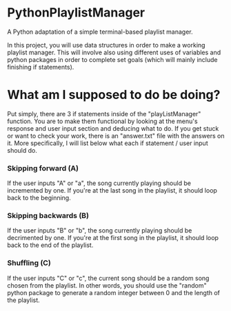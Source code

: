 # PythonPlaylistManager
A Python adaptation of a simple terminal-based playlist manager. 

In this project, you will use data structures in order to make a working 
playlist manager. This will involve also using different uses of variables and 
python packages in order to complete set goals (which will mainly include finishing if statements).

# What am I supposed to do be doing?
Put simply, there are 3 if statements inside of the "playListManager" function. You are to make them functional by 
looking at the menu's response and user input section and deducing what to do. If you get stuck or want to check
your work, there is an "answer.txt" file with the answers on it. More specifically, I will list below what each
if statement / user input should do.

### Skipping forward (A)
If the user inputs "A" or "a", the song currently playing should be incremented by one. If you're at the last song
in the playlist, it should loop back to the beginning.

### Skipping backwards (B)
If the user inputs "B" or "b", the song currently playing should be decrimented by one. If you're at the first song
in the playlist, it should loop back to the end of the playlist.

### Shuffling (C)
If the user inputs "C" or "c", the current song should be a random song chosen from the playlist. In other words, you
should use the "random" python package to generate a random integer between 0 and the length of the playlist.